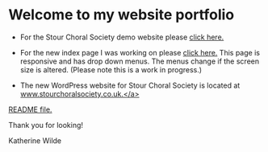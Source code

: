 # Welcome to my website portfolio

- For the Stour Choral Society demo website please <a href="index.htm" target="_blank">click here.</a>

- For the new index page I was working on please <a href="index_new.htm" target="_blank">click here.</a> This page is responsive and has drop down menus. The menus change if the screen
size is altered. (Please note this is a work in progress.)

- The new WordPress website for Stour Choral Society is located at <a href="https://www.stourchoralsociety.co.uk" target="_blank">www.stourchoralsociety.co.uk.</a>

<a href="readme.md" target="_blank">README file.</a>

Thank you for looking!

Katherine Wilde
